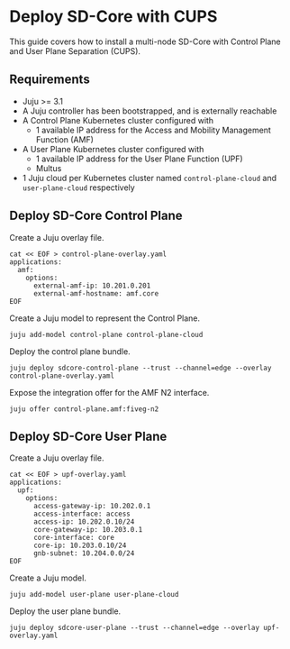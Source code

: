 # Deploy SD-Core with CUPS

This guide covers how to install a multi-node SD-Core with Control Plane and User Plane Separation (CUPS).

## Requirements

- Juju >= 3.1
- A Juju controller has been bootstrapped, and is externally reachable
- A Control Plane Kubernetes cluster configured with
  - 1 available IP address for the Access and Mobility Management Function (AMF)
- A User Plane Kubernetes cluster configured with
  - 1 available IP address for the User Plane Function (UPF)
  - Multus
- 1 Juju cloud per Kubernetes cluster named `control-plane-cloud` and `user-plane-cloud` respectively

## Deploy SD-Core Control Plane

Create a Juju overlay file.

```console
cat << EOF > control-plane-overlay.yaml
applications:
  amf:
    options:
      external-amf-ip: 10.201.0.201
      external-amf-hostname: amf.core
EOF
```

Create a Juju model to represent the Control Plane.

```console
juju add-model control-plane control-plane-cloud
```

Deploy the control plane bundle.
```console
juju deploy sdcore-control-plane --trust --channel=edge --overlay control-plane-overlay.yaml
```

Expose the integration offer for the AMF N2 interface. 

```console
juju offer control-plane.amf:fiveg-n2
```

## Deploy SD-Core User Plane

Create a Juju overlay file.

```console
cat << EOF > upf-overlay.yaml
applications:
  upf:
    options:
      access-gateway-ip: 10.202.0.1
      access-interface: access
      access-ip: 10.202.0.10/24
      core-gateway-ip: 10.203.0.1
      core-interface: core
      core-ip: 10.203.0.10/24
      gnb-subnet: 10.204.0.0/24
EOF
```

Create a Juju model.

```console
juju add-model user-plane user-plane-cloud
```

Deploy the user plane bundle.

```console
juju deploy sdcore-user-plane --trust --channel=edge --overlay upf-overlay.yaml
```
